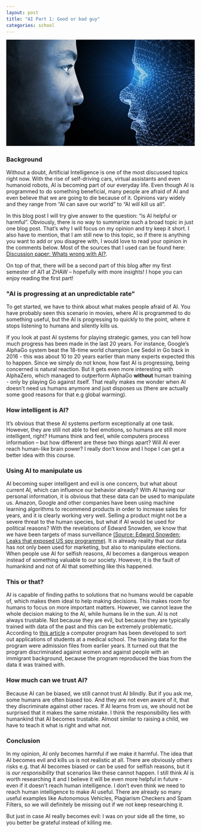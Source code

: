 ```yaml
---
layout: post
title: "AI Part 1: Good or bad guy"
categories: school
---
```


![Postimage](/assets/ai_vs_human.jpg)

### Background

Without a doubt, Artificial Intelligence is one of the most discussed topics right now. With the rise of self-driving cars, virtual assistants and even humanoid robots, AI is becoming part of our everyday life. Even though AI is programmed to do something beneficial, many people are afraid of AI and even believe that we are going to die because of it. Opinions vary widely and they range from “AI can save our world” to “AI will kill us all”.


In this blog post I will try give answer to the question: “is AI helpful or harmful”. Obviously, there is no way to summarize such a broad topic in just one blog post. That’s why I will focus on my opinion and try keep it short. I also have to mention, that I am still new to this topic, so if there is anything you want to add or you disagree with, I would love to read your opinion in the comments below. Most of the sources that I used can be found here: [Discussion paper: Whats wrong with AI?](https://sisr.swissinformatics.org/si-magazine-dirk-helbing-whats-wrong-with-ai-a-discussion-paper/).


On top of that, there will be a second part of this blog after my first semester of AI1 at ZHAW – hopefully with more insights! I hope you can enjoy reading the first part!

### "AI is progressing at an unpredictable rate"

To get started, we have to think about what makes people afraid of AI. You have probably seen this scenario in movies, where AI is programmed to do something useful, but the AI is progressing to quickly to the point, where it stops listening to humans and silently kills us. 


If you look at past AI systems for playing strategic games, you can tell how much progress has been made in the last 20 years. For instance, Google’s AlphaGo system beat the 18-time world champion Lee Sedol in Go back in 2016 - this was about 10 to 20 years earlier than many experts expected this to happen. Since we simply do not know, how fast AI is progressing, being concerned is natural reaction. But it gets even more interesting with AlphaZero, which managed to outperform AlphaGo **without** human training - only by playing Go against itself. That really makes me wonder when AI doesn't need us humans anymore and just disposes us (there are actually some good reasons for that e.g global warming).

### How intelligent is AI?

It’s obvious that these AI systems perform exceptionally at one task. However, they are still not able to feel emotions, so humans are still more intelligent, right? Humans think and feel, while computers process information – but how different are these two things apart? Will AI ever reach human-like brain power? I really don’t know and I hope I can get a better idea with this course.

### Using AI to manipulate us

AI becoming super intelligent and evil is one concern, but what about current AI, which can influence our behavior already? With AI having our personal information, it is obvious that these data can be used to manipulate us. Amazon, Google and other companies have been using machine learning algorithms to recommend products in order to increase sales for years, and it is clearly working very well. Selling a product might not be a severe threat to the human species, but what if AI would be used for political reasons? With the revelations of Edward Snowden, we know that we have been targets of mass surveillance [(Source: Edward Snowden: Leaks that exposed US spy programme)](https://www.bbc.com/news/world-us-canada-23123964). It *is* already reality that our data has not only been used for marketing, but also to manipulate elections. When people use AI for selfish reasons, AI becomes a dangerous weapon instead of something valuable to our society. However, it is the fault of humankind and not of AI that something like this happened.

### This or that?

AI is capable of finding paths to solutions that no humans would be capable of, which makes them ideal to help making decisions. This makes room for humans to focus on more important matters. However, we cannot leave the whole decision making to the AI, while humans lie in the sun. AI is not always trustable. Not because they are evil, but because they are typically trained with data of the past and this can be extremely problematic. According to [this article](https://rm.coe.int/discrimination-artificial-intelligence-and-algorithmic-decision-making/1680925d73/) a computer program has been developed to sort out applications of students at a medical school. The training data for the program were admission files from earlier years. It turned out that the program discriminated against women and against people with an immigrant background, because the program reproduced the bias from the data it was trained with. 

### How much can we trust AI?

Because AI can be biased, we still cannot trust AI blindly. But if you ask me, some humans are often biased too. And they are not even aware of it, that they discriminate against other races. If AI learns from us, we should not be surprised that it makes the same mistake. I think the responsibility lies with humankind that AI becomes trustable. Almost similar to raising a child, we have to teach it what is right and what not. 


### Conclusion

In my opinion, AI only becomes harmful if we make it harmful. The idea that AI becomes evil and kills us is not realistic at all. There are obviously others risks e.g. that AI becomes biased or can be used for selfish reasons, but it is *our responsibility* that scenarios like these cannot happen. I still think AI is worth researching it and I believe it will be even more helpful in future  - even if it doesn't reach human intelligence. I don’t even think we need to reach human intelligence to make AI useful. There are already so many useful examples like Autonomous Vehicles, Plagiarism Checkers and Spam Filters, so we will definitely be missing out if we not keep researching it. 

But just in case AI really becomes evil: I was on your side all the time, so you better be grateful instead of killing me. 

